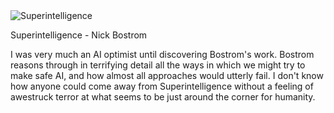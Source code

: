 <img src="../../public/images/book_covers/superintelligence.jpg" id="cover" alt="Superintelligence"/>
<p id="title">Superintelligence - Nick Bostrom</p>

I was very much an AI optimist until discovering Bostrom's work. 
Bostrom reasons through in terrifying detail all the ways in which we might try to make safe AI, and how almost all approaches would utterly fail. 
I don't know how anyone could come away from Superintelligence without a feeling of awestruck terror at what seems to be just around the corner for humanity.

